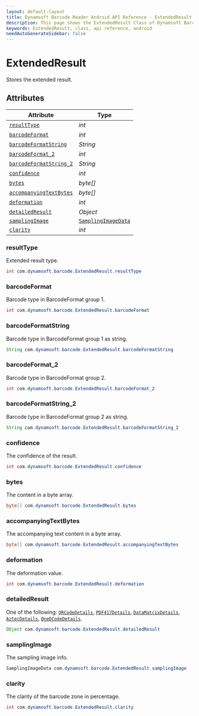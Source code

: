 ```yaml
---
layout: default-layout
title: Dynamsoft Barcode Reader Android API Reference - ExtendedResult Class
description: This page shows the ExtendedResult Class of Dynamsoft Barcode Reader for Android SDK.
keywords: ExtendedResult, class, api reference, android
needAutoGenerateSidebar: false
---
```



# ExtendedResult

Stores the extended result. 

## Attributes
  
| Attribute | Type |
|---------- | ---- |
| [`resultType`](#resulttype) | *int* |
| [`barcodeFormat`](#barcodeformat) | *int* |
| [`barcodeFormatString`](#barcodeformatstring) | *String* |
| [`barcodeFormat_2`](#barcodeformat_2) | *int* |
| [`barcodeFormatString_2`](#barcodeformatstring_2) | *String* |
| [`confidence`](#confidence) | *int* |
| [`bytes`](#bytes) | *byte\[\]* |
| [`accompanyingTextBytes`](#accompanyingtextbytes) | *byte\[\]* |
| [`deformation`](#deformation) | *int* |
| [`detailedResult`](#detailedresult) | *Object* |
| [`samplingImage`](#samplingimage) | [`SamplingImageData`](SamplingImageData.md) |
| [`clarity`](#clarity) | *int* |

### resultType

Extended result type.

```java
int com.dynamsoft.barcode.ExtendedResult.resultType
```

### barcodeFormat

Barcode type in BarcodeFormat group 1.

```java
int com.dynamsoft.barcode.ExtendedResult.barcodeFormat
```

### barcodeFormatString

Barcode type in BarcodeFormat group 1 as string.

```java
String com.dynamsoft.barcode.ExtendedResult.barcodeFormatString
```

### barcodeFormat_2

Barcode type in BarcodeFormat group 2.

```java
int com.dynamsoft.barcode.ExtendedResult.barcodeFormat_2
```

### barcodeFormatString_2

Barcode type in BarcodeFormat group 2 as string.

```java
String com.dynamsoft.barcode.ExtendedResult.barcodeFormatString_2
```

### confidence

The confidence of the result.

```java
int com.dynamsoft.barcode.ExtendedResult.confidence
```

### bytes

The content in a byte array.

```java
byte[] com.dynamsoft.barcode.ExtendedResult.bytes
```

### accompanyingTextBytes

The accompanying text content in a byte array.

```java
byte[] com.dynamsoft.barcode.ExtendedResult.accompanyingTextBytes
```

### deformation

The deformation value.

```java
int com.dynamsoft.barcode.ExtendedResult.deformation
```

### detailedResult

One of the following: [`QRCodeDetails`](QRCodeDetails.md), [`PDF417Details`](PDF417Details.md), [`DataMatrixDetails`](DataMatrixDetails.md), [`AztecDetails`](AztecDetails.md), [`OneDCodeDetails`](OneDCodeDetails.md).

```java
Object com.dynamsoft.barcode.ExtendedResult.detailedResult
```

### samplingImage

The sampling image info.

```java
SamplingImageData com.dynamsoft.barcode.ExtendedResult.samplingImage
```

### clarity

The clarity of the barcode zone in percentage.

```java
int com.dynamsoft.barcode.ExtendedResult.clarity
```
